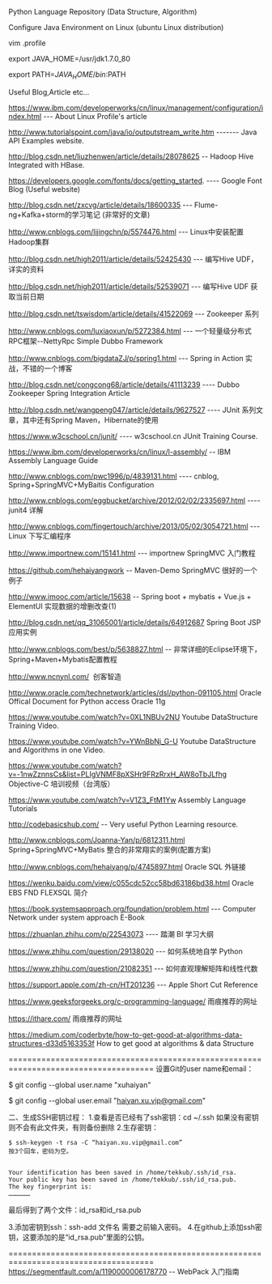 Python Language Repository (Data Structure, Algorithm)

Configure Java Environment on Linux (ubuntu Linux distribution)


vim .profile


export JAVA_HOME=/usr/jdk1.7.0_80

export PATH=$JAVA_HOME/bin:$PATH


Useful Blog,Article etc...

https://www.ibm.com/developerworks/cn/linux/management/configuration/index.html  --- About Linux Profile's article

http://www.tutorialspoint.com/java/io/outputstream_write.htm  ------- Java API Examples website.

http://blog.csdn.net/liuzhenwen/article/details/28078625 -- Hadoop Hive Integrated with HBase.

https://developers.google.com/fonts/docs/getting_started. ---- Google Font Blog (Useful website)


http://blog.csdn.net/zxcvg/article/details/18600335  --- Flume-ng+Kafka+storm的学习笔记 (非常好的文章)

http://www.cnblogs.com/lijingchn/p/5574476.html  --- Linux中安装配置Hadoop集群

http://blog.csdn.net/high2011/article/details/52425430  --- 编写Hive UDF，详实的资料

http://blog.csdn.net/high2011/article/details/52539071  --- 编写Hive UDF 获取当前日期

http://blog.csdn.net/tswisdom/article/details/41522069  --- Zookeeper 系列

http://www.cnblogs.com/luxiaoxun/p/5272384.html  --- 一个轻量级分布式RPC框架--NettyRpc  Simple Dubbo Framework 

http://www.cnblogs.com/bigdataZJ/p/spring1.html   --- Spring in Action 实战，不错的一个博客

http://blog.csdn.net/congcong68/article/details/41113239  ---- Dubbo Zookeeper Spring Integration Article

http://blog.csdn.net/wangpeng047/article/details/9627527  ---- JUnit 系列文章，其中还有Spring Maven，Hibernate的使用

https://www.w3cschool.cn/junit/   ---- w3cschool.cn JUnit Training Course.

https://www.ibm.com/developerworks/cn/linux/l-assembly/  -- IBM Assembly Language Guide

http://www.cnblogs.com/pwc1996/p/4839131.html  ---- cnblog, Spring+SpringMVC+MyBaitis Configuration

http://www.cnblogs.com/eggbucket/archive/2012/02/02/2335697.html   ---- junit4 详解

http://www.cnblogs.com/fingertouch/archive/2013/05/02/3054721.html  --- Linux 下写汇编程序

http://www.importnew.com/15141.html --- importnew SpringMVC 入门教程

https://github.com/hehaiyangwork   -- Maven-Demo SpringMVC 很好的一个例子

http://www.imooc.com/article/15638  -- Spring boot + mybatis + Vue.js + ElementUI 实现数据的增删改查(1)

http://blog.csdn.net/qq_31065001/article/details/64912687  Spring Boot JSP应用实例

http://www.cnblogs.com/best/p/5638827.html  -- 非常详细的Eclipse环境下，Spring+Maven+Mybatis配置教程

http://www.ncnynl.com/  创客智造

http://www.oracle.com/technetwork/articles/dsl/python-091105.html   Oracle Offical Document for Python access Oracle 11g

https://www.youtube.com/watch?v=0XL1NBUv2NU  Youtube DataStructure Training Video.

https://www.youtube.com/watch?v=YWnBbNj_G-U  Youtube DataStructure and Algorithms in one Video.

https://www.youtube.com/watch?v=-1nwZznnsCs&list=PLIgVNMF8pXSHr9FRzRrxH_AW8oTbJLfhg  Objective-C 培训视频（台湾版）

https://www.youtube.com/watch?v=V1Z3_FtM1Yw  Assembly Language Tutorials

http://codebasicshub.com/  -- Very useful Python Learning resource.

http://www.cnblogs.com/Joanna-Yan/p/6812311.html   Spring+SpringMVC+MyBatis 整合的非常翔实的案例(配置方案)

http://www.cnblogs.com/hehaiyang/p/4745897.html   Oracle SQL 外链接

https://wenku.baidu.com/view/c055cdc52cc58bd63186bd38.html  Oracle EBS FND FLEXSQL 简介

https://book.systemsapproach.org/foundation/problem.html   --- Computer Network under system approach E-Book

https://zhuanlan.zhihu.com/p/22543073  ---- 踏潮 BI 学习大纲

https://www.zhihu.com/question/29138020  --- 如何系统地自学 Python

https://www.zhihu.com/question/21082351  --- 如何直观理解矩阵和线性代数

https://support.apple.com/zh-cn/HT201236 --- Apple Short Cut Reference

https://www.geeksforgeeks.org/c-programming-language/  雨痕推荐的网址

https://ithare.com/ 雨痕推荐的网址

https://medium.com/coderbyte/how-to-get-good-at-algorithms-data-structures-d33d5163353f  How to get good at algorithms & data Structure

=====================================================================================
 设置Git的user name和email：

$ git config --global user.name "xuhaiyan"

$ git config --global user.email "haiyan.xu.vip@gmail.com"


二、生成SSH密钥过程：
1.查看是否已经有了ssh密钥：cd ~/.ssh
如果没有密钥则不会有此文件夹，有则备份删除
2.生存密钥：

    $ ssh-keygen -t rsa -C “haiyan.xu.vip@gmail.com”
    按3个回车，密码为空。


    Your identification has been saved in /home/tekkub/.ssh/id_rsa.
    Your public key has been saved in /home/tekkub/.ssh/id_rsa.pub.
    The key fingerprint is:
    ………………


最后得到了两个文件：id_rsa和id_rsa.pub


3.添加密钥到ssh：ssh-add 文件名
需要之前输入密码。
4.在github上添加ssh密钥，这要添加的是“id_rsa.pub”里面的公钥。



=====================================================================================
https://segmentfault.com/a/1190000006178770 -- WebPack 入门指南
